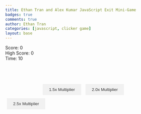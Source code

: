```yaml
---
title: Ethan Tran and Alex Kumar JavaScript Exit Mini-Game
badges: true
comments: true
author: Ethan Tran
categories: [javascript, clicker game]
layout: base
---
```


<html>
<style>
#clicker-button1 {
    width: 100px;
    height: 100px;
    border: none;
    outline: none;
    background: url('/home/etran/vscode/fastpages_EthanT/_notebooks/images/monkey-head-with-pixel-art-illustration-free-vector-PhotoRoom.png-PhotoRoom.png') no-repeat;
    background-size: cover;
    cursor: pointer;
    transition: transform 0.3s;
}
#clicker-button1:hover {
    transform: scale(1.1); /* Increase the size on hover */
}
button {
    margin: 5px; /* Add some margin around the buttons */
    padding: 10px 20px; /* Add padding to the buttons */
    border: none;
    outline: none;
    background-color: #f1f1f1; /* Set a background color */
    color: #333; /* Set the text color */
    cursor: pointer;
    transition: background-color 0.3s;
}
</style>

<div id="score1">Score: 0</div>
<div id="highscore1">High Score: 0</div>
<div id="timer">Time: 10</div>
<button id="clicker-button1" onclick="incrementScore()"></button>
<button onclick="upgradeOne()">1.5x Multiplier</button>
<button onclick="upgradeTwo()">2.0x Multiplier</button>
<button onclick="upgradeThree()">2.5x Multiplier</button>

<script>
var score = 0;
var highScore = 0;
var growth = 1.0;  // The button's initial size (as a scaling factor)
var upgradeMultiplier = 1.0; // setting up the multiplier
var timer;

function incrementScore() {
    score += incrementNumber();
    document.getElementById('score1').innerText = "Score: " + score;

    // check if the current score is higher than the high score
    if (score > highScore) {
        highScore = score;
        document.getElementById('highscore1').innerText = "High Score: " + highScore;
    }

    // increase the button's size by 1% for each click, up to a maximum of 50% increase
    if (growth < 3) {
        growth += 0.01;
        document.getElementById('clicker-button1').style.transform = 'scale(' + growth + ')';
    }

    // restart the timer if it's not already running
    if (!timer) {
        var timeLeft = 10;
        timer = setInterval(function() {
            document.getElementById('timer').innerText = "Time: " + timeLeft;
            timeLeft--;

            if (timeLeft < 0) {
                clearInterval(timer);
                timer = null;
                resetScore();
            }
        }, 1000);
    }
}

function resetScore() {
    score = 0;
    document.getElementById('score1').innerText = "Score: " + score;
}

function incrementNumber() {
    return 1 * upgradeMultiplier; // the default increment is 1, this allows the upgrades to be applied
}

function upgradeOne() {
    upgradeMultiplier = 1.5;
}

function upgradeTwo() {
    upgradeMultiplier = 2.0;
}

function upgradeThree() {
    upgradeMultiplier = 2.5;
}
</script>
</html>